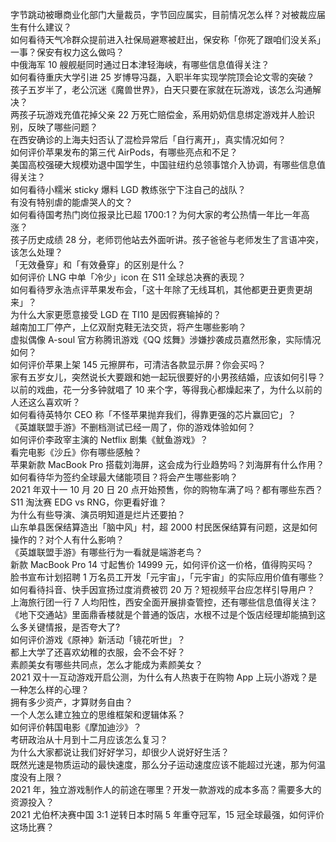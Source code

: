 字节跳动被曝商业化部门大量裁员，字节回应属实，目前情况怎么样？对被裁应届生有什么建议？  
如何看待天气冷群众提前进入社保局避寒被赶出，保安称「你死了跟咱们没关系」一事？保安有权力这么做吗？  
中俄海军 10 艘舰艇同时通过日本津轻海峡，有哪些信息值得关注？  
如何看待重庆大学引进 25 岁博导冯磊，入职半年实现学院顶会论文零的突破？  
孩子五岁半了，老公沉迷《魔兽世界》，白天只要在家就在玩游戏，该怎么沟通解决？  
两孩子玩游戏充值花掉父亲 22 万死亡赔偿金，系用奶奶信息绑定游戏并人脸识别，反映了哪些问题？  
在西安确诊的上海夫妇否认了混检异常后「自行离开」，真实情况如何？  
如何评价苹果发布的第三代 AirPods，有哪些亮点和不足？  
美国高校强硬大规模劝退中国学生，中国驻纽约总领事馆介入协调，有哪些信息值得关注？  
如何看待小糯米 sticky 爆料 LGD 教练张宁下注自己的战队？  
有没有特别虐的能虐哭人的文？  
如何看待国考热门岗位报录比已超 1700:1？为何大家的考公热情一年比一年高涨？  
孩子历史成绩 28 分，老师罚他站去外面听讲。孩子爸爸与老师发生了言语冲突，该怎么处理？  
「无效叠穿」和「有效叠穿」的区别是什么？  
如何评价 LNG 中单「冷少」icon 在 S11 全球总决赛的表现？  
如何看待罗永浩点评苹果发布会，「这十年除了无线耳机，其他都更丑更贵更胡来」？  
为什么大家更愿意接受 LGD 在 TI10 是因假赛输掉的？  
越南加工厂停产，上亿双耐克鞋无法交货，将产生哪些影响？  
虚拟偶像 A-soul 官方称腾讯游戏《QQ 炫舞》涉嫌抄袭成员嘉然形象，实际情况如何？  
如何评价苹果上架 145 元擦屏布，可清洁各款显示屏？你会买吗？  
家有五岁女儿，突然说长大要跟和她一起玩很要好的小男孩结婚，应该如何引导？  
以前的戏曲，花一分多钟就唱了 10 来个字，等得我心都燥起来了，为什么以前的人还这么喜欢听？  
如何看待英特尔 CEO 称「不怪苹果抛弃我们，得靠更强的芯片赢回它」？  
《英雄联盟手游》不删档测试已经一周了，你的游戏体验如何？  
如何评价李政宰主演的 Netflix 剧集《鱿鱼游戏》？  
看完电影《沙丘》你有哪些感触？  
苹果新款 MacBook Pro 搭载刘海屏，这会成为行业趋势吗？刘海屏有什么作用？  
如何看待华为签约全球最大储能项目？将会产生哪些影响？  
2021 年双十一 10 月 20 日 20 点开始预售，你的购物车满了吗？都有哪些东西？  
S11 淘汰赛 EDG vs RNG，你更看好谁？  
为什么有些导演、演员明知道是烂片还要拍？  
山东单县医保结算造出「脑中风」村，超 2000 村民医保结算有问题，这是如何操作的？对个人有什么影响？  
《英雄联盟手游》有哪些行为一看就是端游老鸟？  
新款 MacBook Pro 14 寸起售价 14999 元，如何评价这一价格，值得购买吗？  
脸书宣布计划招聘 1 万名员工开发「元宇宙」，「元宇宙」的实际应用价值有哪些？  
如何看待抖音、快手因宣扬过度消费被罚 20 万？短视频平台应怎样引导用户？  
上海旅行团一行 7 人均阳性，西安全面开展排查管控，还有哪些信息值得关注？  
《地下交通站》里面鼎香楼就是个普通的饭店，水根不过是个饭店经理却能搞到这么多关键情报，是否夸大了?  
如何评价游戏《原神》新活动「镜花听世」？  
都上大学了还喜欢幼稚的衣服，会不会不好？  
素颜美女有哪些共同点，怎么才能成为素颜美女？  
2021 双十一互动游戏开启公测，为什么有人热衷于在购物 App 上玩小游戏？是一种怎么样的心理？  
拥有多少资产，才算财务自由？  
一个人怎么建立独立的思维框架和逻辑体系？  
如何评价韩国电影《摩加迪沙》？  
考研政治从十月到十二月应该怎么复习？  
为什么大家都说让我们好好学习，却很少人说好好生活？  
既然光速是物质运动的最快速度，那么分子运动速度应该不能超过光速，那为何温度没有上限？  
2021 年，独立游戏制作人的前途在哪里？开发一款游戏的成本多高？需要多大的资源投入？  
2021 尤伯杯决赛中国 3:1 逆转日本时隔 5 年重夺冠军，15 冠全球最强，如何评价这场比赛？  
